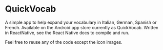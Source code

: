 # QuickVocab

A simple app to help expand your vocabulary in Italian, German, Spanish or French.
Available on the Android app store currently as QuickVocab.
Written in ReactNative, see the React Native docs to compile and run.

Feel free to reuse any of the code except the icon images.

